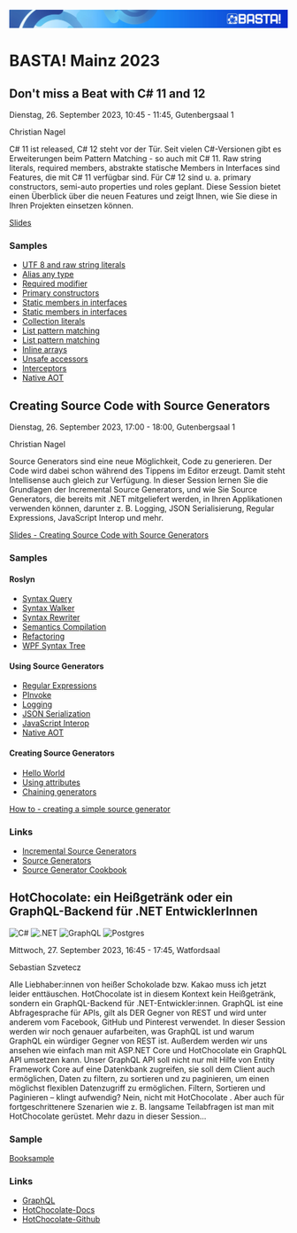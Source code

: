 ![Footer](./Hero.jpg)

# BASTA! Mainz 2023

## Don't miss a Beat with C# 11 and 12

Dienstag, 26. September 2023, 10:45 - 11:45, Gutenbergsaal 1

Christian Nagel

C# 11 ist released, C# 12 steht vor der Tür. Seit vielen C#-Versionen gibt es Erweiterungen beim Pattern Matching - so auch mit C# 11. Raw string literals, required members, abstrakte statische Members in Interfaces sind Features, die mit C# 11 verfügbar sind. Für C# 12 sind u. a. primary constructors, semi-auto properties und roles geplant. Diese Session bietet einen Überblick über die neuen Features und zeigt Ihnen, wie Sie diese in Ihren Projekten einsetzen können.

[Slides](slides/CSharp11-12.pdf)

### Samples

* [UTF 8 and raw string literals](csharp/01-Strings/)
* [Alias any type](csharp/02a-Alias/)
* [Required modifier](csharp/02b-RequiredModifier/)
* [Primary constructors](csharp/02c-PrimaryConstructors/)
* [Static members in interfaces](csharp/03a-ParsableSample/)
* [Static members in interfaces](csharp/03b-MathSample/)
* [Collection literals](csharp/04a-CollectionLiterals/)
* [List pattern matching](csharp/04b-ListPatternMatching/)
* [List pattern matching](csharp/04c-ListPatterns/)
* [Inline arrays](csharp/04d-InlineArrays/)
* [Unsafe accessors](csharp/05a-UnsafeAccessors/)
* [Interceptors](csharp/05b-Interceptors/)
* [Native AOT](csharp/05c_NativeAOT/)

## Creating Source Code with Source Generators

Dienstag, 26. September 2023, 17:00 - 18:00, Gutenbergsaal 1

Christian Nagel

Source Generators sind eine neue Möglichkeit, Code zu generieren. Der Code wird dabei schon während des Tippens im Editor erzeugt. Damit steht Intellisense auch gleich zur Verfügung. In dieser Session lernen Sie die Grundlagen der Incremental Source Generators, und wie Sie Source Generators, die bereits mit .NET mitgeliefert werden, in Ihren Applikationen verwenden können, darunter z. B. Logging, JSON Serialisierung, Regular Expressions, JavaScript Interop und mehr.

[Slides - Creating Source Code with Source Generators](slides/SourceGenerators.pdf)

### Samples

#### Roslyn

* [Syntax Query](roslyn/SyntaxQuery/)
* [Syntax Walker](roslyn/SyntaxWalker/)
* [Syntax Rewriter](roslyn/SyntaxRewriter/)
* [Semantics Compilation](roslyn/SemanticsCompilation/)
* [Refactoring](roslyn/PropertyCodeRefactoring/)
* [WPF Syntax Tree](roslyn/WpfSyntaxTree/)

#### Using Source Generators

* [Regular Expressions](sourcegenerators/usingsourcegenerators/RegularExpressionSample/)
* [PInvoke](sourcegenerators/usingsourcegenerators/PInvoke/)
* [Logging](sourcegenerators/usingsourcegenerators/Logging/)
* [JSON Serialization](sourcegenerators/usingsourcegenerators/JsonSerialization/)
* [JavaScript Interop](sourcegenerators/usingsourcegenerators/BlazorWasmSample/)
* [Native AOT](sourcegenerators/usingsourcegenerators/NativeAOT/)

#### Creating Source Generators

* [Hello World](sourcegenerators/sourcegenerator/01-hello/)
* [Using attributes](sourcegenerators/sourcegenerator/02-Attribute/)
* [Chaining generators](sourcegenerators/sourcegenerator/03-MoreGeneric/)

[How to - creating a simple source generator](sourcegenerators/sourcegenerator/createsimplesourcegenerator.md)

### Links

* [Incremental Source Generators](https://github.com/dotnet/roslyn/blob/main/docs/features/incremental-generators.md​)
* [Source Generators](https://github.com/dotnet/roslyn/blob/main/docs/features/source-generators.md​)
* [Source Generator Cookbook](https://github.com/dotnet/roslyn/blob/main/docs/features/source-generators.cookbook.md)

## HotChocolate: ein Heißgetränk oder ein GraphQL-Backend für .NET EntwicklerInnen
![C#](https://img.shields.io/badge/C%23-239120?style=for-the-badge&logo=c-sharp&logoColor=white)
![.NET](https://img.shields.io/badge/.NET-5C2D91?style=for-the-badge&logo=.net&logoColor=white)
![GraphQL](https://img.shields.io/badge/GraphQl-E10098?style=for-the-badge&logo=graphql&logoColor=white)
![Postgres](https://img.shields.io/badge/PostgreSQL-316192?style=for-the-badge&logo=postgresql&logoColor=white)

Mittwoch, 27. September 2023, 16:45 - 17:45, Watfordsaal

Sebastian Szvetecz

Alle Liebhaber:innen von heißer Schokolade bzw. Kakao muss ich jetzt leider enttäuschen. HotChocolate ist in diesem Kontext kein Heißgetränk, sondern ein GraphQL-Backend für .NET-Entwickler:innen. GraphQL ist eine Abfragesprache für APIs, gilt als DER Gegner von REST und wird unter anderem vom Facebook, GitHub und Pinterest verwendet. In dieser Session werden wir noch genauer aufarbeiten, was GraphQL ist und warum GraphQL ein würdiger Gegner von REST ist. Außerdem werden wir uns ansehen wie einfach man mit ASP.NET Core und HotChocolate ein GraphQL API umsetzen kann. Unser GraphQL API soll nicht nur mit Hilfe von Entity Framework Core auf eine Datenkbank zugreifen, sie soll dem Client auch ermöglichen, Daten zu filtern, zu sortieren und zu paginieren, um einen möglichst flexiblen Datenzugriff zu ermöglichen. Filtern, Sortieren und Paginieren – klingt aufwendig? Nein, nicht mit HotChocolate . Aber auch für fortgeschrittenere Szenarien wie z. B. langsame Teilabfragen ist man mit HotChocolate gerüstet. Mehr dazu in dieser Session...

### Sample

[Booksample](hotchocolate/)

### Links

* [GraphQL](https://graphql.org/)
* [HotChocolate-Docs](https://chillicream.com/docs/hotchocolate/v13)
* [HotChocolate-Github](https://github.com/ChilliCream/graphql-platform)
